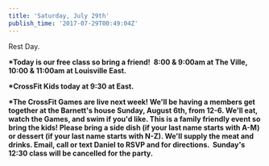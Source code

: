 ```yaml
---
title: 'Saturday, July 29th'
publish_time: '2017-07-29T00:49:04Z'
---
```


Rest Day.

**\*Today is our free class so bring a friend!  8:00 & 9:00am at The
Ville, 10:00 & 11:00am at Louisville East.**

**\*CrossFit Kids today at 9:30 at East.**

**\*The CrossFit Games are live next week! We'll be having a members get
together at the Barnett's house Sunday, August 6th, from 12-6. We'll
eat, watch the Games, and swim if you'd like. This is a family friendly
event so bring the kids! Please bring a side dish (if your last name
starts with A-M) or dessert (if your last name starts with N-Z). We'll
supply the meat and drinks. Email, call or text Daniel to RSVP and for
directions.  Sunday's 12:30 class will be cancelled for the party.**
